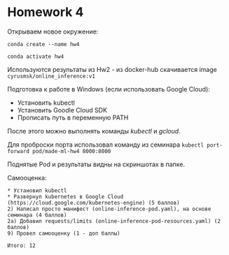 # Homework 4

Открываем новое окружение:

```conda create --name hw4```

```conda activate hw4```

Используются результаты из Hw2 - из docker-hub скачивается image
```cyrusmsk/online_inference:v1```

Подготовка к работе в Windows (если использовать Google Cloud):
* Установить kubectl
* Установить Goodle Cloud SDK
* Прописать путь в переменную PATH

После этого можно выполнять команды _kubectl_ и _gcloud_.

Для проброски порта использовал команду из семинара ```kubectl port-forward pod/made-ml-hw4 8000:8000```

Поднятые Pod и результаты видны на скриншотах в папке.

Самооценка:
```
* Установил kubectl
* Развернул kubernetes в Google Cloud (https://cloud.google.com/kubernetes-engine) (5 баллов)
2) Написал просто манифест (online-inference-pod.yaml), на основе семинара (4 баллов)
2а) Добавил requests/limits (online-inference-pod-resources.yaml) (2 баллов)
9) Провел самооценку (1 - доп баллы)  

Итого: 12
```